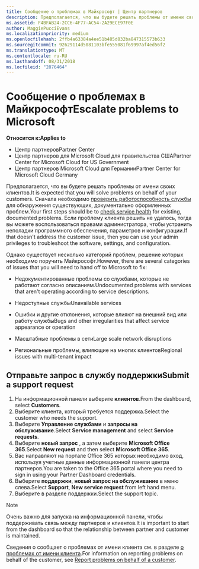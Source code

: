 ```yaml
---
title: Сообщение о проблемах в Майкрософт | Центр партнеров
description: Предполагается, что вы будете решать проблемы от имени своих клиентов.
ms.assetid: F4BFAB24-2CC6-4F77-AC54-2A29ECE97F0E
author: MaggiePucciEvans
ms.localizationpriority: medium
ms.openlocfilehash: 2ffb4a63384a4ee51b485d832ba847315573b633
ms.sourcegitcommit: 92629114d5081103bfe555081f69997af4ed56f2
ms.translationtype: MT
ms.contentlocale: ru-RU
ms.lasthandoff: 08/31/2018
ms.locfileid: "2876464"
---
```

# <a name="escalate-problems-to-microsoft"></a><span data-ttu-id="0c370-103">Сообщение о проблемах в Майкрософт</span><span class="sxs-lookup"><span data-stu-id="0c370-103">Escalate problems to Microsoft</span></span>

**<span data-ttu-id="0c370-104">Относится к:</span><span class="sxs-lookup"><span data-stu-id="0c370-104">Applies to</span></span>**

-  <span data-ttu-id="0c370-105">Центр партнеров</span><span class="sxs-lookup"><span data-stu-id="0c370-105">Partner Center</span></span>
-  <span data-ttu-id="0c370-106">Центр партнеров для Microsoft Cloud для правительства США</span><span class="sxs-lookup"><span data-stu-id="0c370-106">Partner Center for Microsoft Cloud for US Government</span></span>
-  <span data-ttu-id="0c370-107">Центр партнеров Microsoft Cloud для Германии</span><span class="sxs-lookup"><span data-stu-id="0c370-107">Partner Center for Microsoft Cloud Germany</span></span>

<span data-ttu-id="0c370-108">Предполагается, что вы будете решать проблемы от имени своих клиентов.</span><span class="sxs-lookup"><span data-stu-id="0c370-108">It is expected that you will solve problems on behalf of your customers.</span></span> <span data-ttu-id="0c370-109">Сначала необходимо [проверить работоспособность службы](check-service-health.md) для обнаружения существующих, документально оформленных проблем.</span><span class="sxs-lookup"><span data-stu-id="0c370-109">Your first steps should be to [check service health](check-service-health.md) for existing, documented problems.</span></span> <span data-ttu-id="0c370-110">Если проблему клиента решить не удалось, тогда вы можете воспользоваться правами администратора, чтобы устранить неполадки программного обеспечения, параметров и конфигурации.</span><span class="sxs-lookup"><span data-stu-id="0c370-110">If that doesn't address the customer issue, then you can use your admin privileges to troubleshoot the software, settings, and configuration.</span></span>

<span data-ttu-id="0c370-111">Однако существует несколько категорий проблем, решение которых необходимо поручить Майкрософт.</span><span class="sxs-lookup"><span data-stu-id="0c370-111">However, there are several categories of issues that you will need to hand off to Microsoft to fix:</span></span>

-   <span data-ttu-id="0c370-112">Недокументированные проблемы со службами, которые не работают согласно описаниям.</span><span class="sxs-lookup"><span data-stu-id="0c370-112">Undocumented problems with services that aren't operating according to service descriptions.</span></span>

-   <span data-ttu-id="0c370-113">Недоступные службы</span><span class="sxs-lookup"><span data-stu-id="0c370-113">Unavailable services</span></span>

-   <span data-ttu-id="0c370-114">Ошибки и другие отклонения, которые влияют на внешний вид или работу службы</span><span class="sxs-lookup"><span data-stu-id="0c370-114">Bugs and other irregularities that affect service appearance or operation</span></span>

-   <span data-ttu-id="0c370-115">Масштабные проблемы в сети</span><span class="sxs-lookup"><span data-stu-id="0c370-115">Large scale network disruptions</span></span>

-   <span data-ttu-id="0c370-116">Региональные проблемы, влияющие на многих клиентов</span><span class="sxs-lookup"><span data-stu-id="0c370-116">Regional issues with multi-tenant impact</span></span>

## <a name="submit-a-support-request"></a><span data-ttu-id="0c370-117">Отправьте запрос в службу поддержки</span><span class="sxs-lookup"><span data-stu-id="0c370-117">Submit a support request</span></span>

1. <span data-ttu-id="0c370-118">На информационной панели выберите **клиентов**.</span><span class="sxs-lookup"><span data-stu-id="0c370-118">From the dashboard, select **Customers**.</span></span>
2. <span data-ttu-id="0c370-119">Выберите клиента, который требуется поддержка.</span><span class="sxs-lookup"><span data-stu-id="0c370-119">Select the customer who needs the support.</span></span>
3. <span data-ttu-id="0c370-120">Выберите **Управление службами** и **запросы на обслуживание**.</span><span class="sxs-lookup"><span data-stu-id="0c370-120">Select **Service management** and select **Service requests**.</span></span>
4. <span data-ttu-id="0c370-121">Выберите **новый запрос** , а затем выберите **Microsoft Office 365**.</span><span class="sxs-lookup"><span data-stu-id="0c370-121">Select **New request** and then select **Microsoft Office 365**.</span></span>
5. <span data-ttu-id="0c370-122">Вас направляют на портале Office 365 которых необходимо вход, используя учетные данные информационной панели центра партнеров.</span><span class="sxs-lookup"><span data-stu-id="0c370-122">You are taken to the Office 365 portal where you need to sign in using your Partner Dashboard credentials.</span></span>
6. <span data-ttu-id="0c370-123">Выберите **поддержки**, **новый запрос на обслуживание** в меню слева.</span><span class="sxs-lookup"><span data-stu-id="0c370-123">Select **Support**, **New service request** from left hand menu.</span></span>
7. <span data-ttu-id="0c370-124">Выберите в разделе поддержки.</span><span class="sxs-lookup"><span data-stu-id="0c370-124">Select the support topic.</span></span>

>[!NOTE]
><span data-ttu-id="0c370-125">Очень важно для запуска на информационной панели, чтобы поддерживать связь между партнеров и клиентов.</span><span class="sxs-lookup"><span data-stu-id="0c370-125">It is important to start from the dashboard so that the relationship between partner and customer is maintained.</span></span> 


<span data-ttu-id="0c370-126">Сведения о сообщает о проблемах от имени клиента см. в разделе [о проблемах от имени клиента](report-problems-on-behalf-of-a-customer.md).</span><span class="sxs-lookup"><span data-stu-id="0c370-126">For information on reporting problems on behalf of the customer, see [Report problems on behalf of a customer](report-problems-on-behalf-of-a-customer.md).</span></span>

 

 



